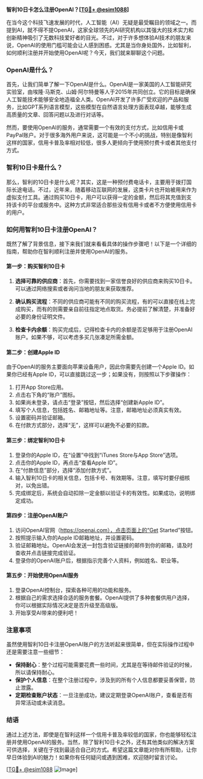**智利10日卡怎么注册OpenAI？[[TG💪+ @esim1088](https://t.me/s/esim1088)]**

在当今这个科技飞速发展的时代，人工智能（AI）无疑是最受瞩目的领域之一。而提到AI，就不得不提OpenAI，这家全球领先的AI研究机构以其强大的技术实力和创新精神吸引了无数科技爱好者的目光。不过，对于许多想体验AI技术的朋友来说，OpenAI的使用门槛可能会让人感到困惑。尤其是当你身处国外，比如智利，如何顺利注册并开始使用OpenAI呢？今天，我们就来聊聊这个问题。

### OpenAI是什么？

首先，让我们简单了解一下OpenAI是什么。OpenAI是一家美国的人工智能研究实验室，由埃隆·马斯克、山姆·阿尔特曼等人于2015年共同创立。它的目标是确保人工智能技术能够安全地造福全人类。OpenAI开发了许多广受欢迎的产品和服务，比如GPT系列语言模型，这些模型在自然语言处理方面表现卓越，能够生成高质量的文章、回答问题以及进行对话等。

然而，要使用OpenAI的服务，通常需要一个有效的支付方式，比如信用卡或PayPal账户。对于很多海外用户来说，这可能是一个不小的挑战，特别是像智利这样的国家，信用卡普及率相对较低，很多人更倾向于使用预付费卡或者其他支付方式。

### 智利10日卡是什么？

那么，智利的10日卡是什么呢？其实，这是一种预付费电话卡，主要用于拨打国际长途电话。不过，近年来，随着移动互联网的发展，这类卡片也开始被用来作为虚拟支付工具。通过购买10日卡，用户可以获得一定的金额，然后将其充值到支持该卡的平台或服务中。这种方式非常适合那些没有信用卡或者不方便使用信用卡的用户。

### 如何用智利10日卡注册OpenAI？

既然了解了背景信息，接下来我们就来看看具体的操作步骤吧！以下是一个详细的指南，帮助你在智利顺利注册并使用OpenAI的服务。

#### 第一步：购买智利10日卡

1. **选择可靠的供应商**：首先，你需要找到一家信誉良好的供应商来购买10日卡。可以通过网络搜索或者询问当地的朋友来获取推荐。
   
2. **确认购买流程**：不同的供应商可能有不同的购买流程，有的可以直接在线上完成购买，而有的则需要亲自前往指定地点取货。务必提前了解清楚，并准备好必要的身份证明文件。

3. **检查卡内余额**：购买完成后，记得检查卡内的余额是否足够用于注册OpenAI账户。如果不够，可以考虑多买几张凑足所需金额。

#### 第二步：创建Apple ID

由于OpenAI的服务主要面向苹果设备用户，因此你需要先创建一个Apple ID。如果你已经有Apple ID，可以直接跳过这一步；如果没有，则按照以下步骤操作：

1. 打开App Store应用。
2. 点击右下角的“账户”图标。
3. 如果尚未登录，请点击“登录”按钮，然后选择“创建新Apple ID”。
4. 填写个人信息，包括姓名、邮箱地址等。注意，邮箱地址必须真实有效。
5. 设置密码并验证邮箱。
6. 在付款方式部分，选择“无”，这样可以避免不必要的扣款。

#### 第三步：绑定智利10日卡

1. 登录你的Apple ID，在“设置”中找到“iTunes Store与App Store”选项。
2. 点击你的Apple ID，再点击“查看Apple ID”。
3. 在“付款信息”部分，选择“添加付款方式”。
4. 输入智利10日卡的相关信息，包括卡号、有效期等。注意，填写时要仔细核对，以免出错。
5. 完成绑定后，系统会自动扣除一定金额以验证卡的有效性。如果成功，说明绑定成功。

#### 第四步：注册OpenAI账户

1. 访问OpenAI官网（https://openai.com），点击页面上的“Get Started”按钮。
2. 按照提示输入你的Apple ID邮箱地址，并设置密码。
3. 验证邮箱地址。OpenAI会发送一封包含验证链接的邮件到你的邮箱，请及时查收并点击链接完成验证。
4. 登录你的OpenAI账户后，根据指示完善个人资料，例如姓名、职业等。

#### 第五步：开始使用OpenAI服务

1. 登录OpenAI控制台，探索各种可用的功能和服务。
2. 根据自己的需求选择合适的服务套餐。OpenAI提供了多种套餐供用户选择，你可以根据实际情况决定是否升级至高级版。
3. 开始享受AI带来的便利吧！

### 注意事项

虽然使用智利10日卡注册OpenAI账户的方法听起来很简单，但在实际操作过程中还是需要注意一些细节：

- **保持耐心**：整个过程可能需要花费一些时间，尤其是在等待邮件验证的时候，所以请保持耐心。
- **保护个人信息**：在整个注册过程中，涉及到的所有个人信息都要妥善保管，防止泄露。
- **定期检查账户状态**：一旦注册成功，建议定期登录OpenAI账户，查看是否有异常活动或未读消息。

### 结语

通过上述方法，即使是在智利这样一个信用卡普及率较低的国家，你也能够轻松注册并使用OpenAI的服务。当然，除了智利10日卡之外，还有其他类似的解决方案可供选择，关键在于找到最适合自己的方式。希望这篇文章能对你有所帮助，让你早日体验到AI的魅力！如果你有任何疑问或遇到困难，欢迎随时留言讨论。

[[TG💪+ @esim1088](https://t.me/s/esim1088) ![Image](https://i.postimg.cc/4NQfJmqS/Snipaste-2025-05-13-00-14-12.png)]